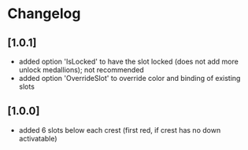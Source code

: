 # Changelog

## [1.0.1]
- added option 'IsLocked' to have the slot locked (does not add more unlock medallions); not recommended
- added option 'OverrideSlot' to override color and binding of existing slots

## [1.0.0]
- added 6 slots below each crest (first red, if crest has no down activatable)